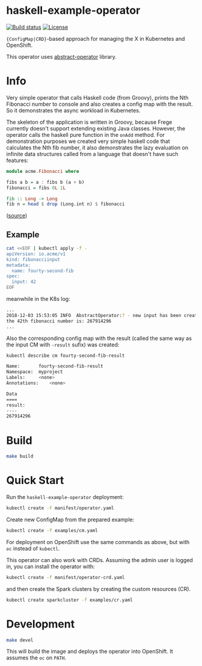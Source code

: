 # haskell-example-operator

[![Build status](https://travis-ci.org/jvm-operators/haskell-example-operator.svg?branch=master)](https://travis-ci.org/jvm-operators/haskell-example-operator)
[![License](https://img.shields.io/badge/license-Apache--2.0-blue.svg)](http://www.apache.org/licenses/LICENSE-2.0)

`{ConfigMap|CRD}`-based approach for managing the X in Kubernetes and OpenShift.

This operator uses [abstract-operator](https://github.com/jvm-operators/abstract-operator) library.

# Info
Very simple operator that calls Haskell code (from Groovy), prints the Nth Fibonacci number to console and also creates
 a config map with the result. So it demonstrates the async workload in Kubernetes.
 
The skeleton of the application is written in Groovy, because Frege currently doesn't support extending existing Java classes.
However, the operator calls the haskell pure function in the `onAdd` method. For demonstration purposes we created very simple
haskell code that calculates the Nth fib number, it also demonstrates the lazy evaluation on infinite data structures called from
a language that doesn't have such features:

```haskell
module acme.Fibonacci where

fibs a b = a : fibs b (a + b)
fibonacci = fibs 0L 1L

fib :: Long -> Long
fib n = head $ drop (Long.int n) $ fibonacci

```

([source](./src/main/frege/Fibonacci.fr))
 
## Example

```bash
cat <<EOF | kubectl apply -f -
apiVersion: io.acme/v1
kind: fibonacciinput
metadata:
  name: fourty-second-fib
spec:
  input: 42
EOF
```

meanwhile in the K8s log:

```bash
...
2018-12-03 15:53:05 INFO  AbstractOperator:? - new input has been created: io.operator.types.FibonacciInput@59c12e28[name=fourty-second-fib,input=42,additionalProperties={}]
the 42th fibonacci number is: 267914296
...
```

Also the corresponding config map with the result (called the same way as the input CM with `-result` sufix) was created:


```bash
kubectl describe cm fourty-second-fib-result

Name:		fourty-second-fib-result
Namespace:	myproject
Labels:		<none>
Annotations:	<none>

Data
====
result:
----
267914296

```

# Build

```bash
make build
```

# Quick Start

Run the `haskell-example-operator` deployment:
```bash
kubectl create -f manifest/operator.yaml
```

Create new ConfigMap from the prepared example:

```bash
kubectl create -f examples/cm.yaml
```


For deployment on OpenShift use the same commands as above, but with `oc` instead of `kubectl`.


This operator can also work with CRDs. Assuming the admin user is logged in, you can install the operator with:

```bash
kubectl create -f manifest/operator-crd.yaml
```

and then create the Spark clusters by creating the custom resources (CR).

```bash
kubectl create sparkcluster -f examples/cr.yaml
```

# Development

```bash
make devel
```

This will build the image and deploys the operator into OpenShift. It assumes the `oc` on `PATH`.